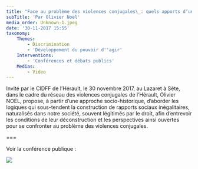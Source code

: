 ```yaml
---
title: "Face au problème des violences conjugales\_: quels apports d’une approche articulant les rapports sociaux de genre, de classe et de «\_race\_»\_? "
subTitle: 'Par Olivier Noël'
media_order: Unknown-1.jpeg
date: '30-11-2017 15:55'
taxonomy:
    Themes:
        - Discrimination
        - 'Développement du pouvoir d''agir'
    Interventions:
        - 'Conférences et débats publics'
    Medias:
        - Video
---
```


Invité par le CIDFF de l’Hérault, le 30 novembre 2017, au Lazaret à Sète, dans le cadre du réseau des violences conjugales de l’Hérault, Olivier NOEL, propose, à partir d’une approche socio-historique, d’aborder les logiques qui sous-tendent la construction de rapports sociaux inégalitaires, naturalisés dans notre société, souvent légitimés par le droit, afin d’entrevoir les conditions de leur déconstruction et les perspectives ainsi ouvertes pour se confronter au problème des violences conjugales.  

===

Voir la conférence publique : 

![](https://www.youtube.com/watch?v=P3myMq-__Co)